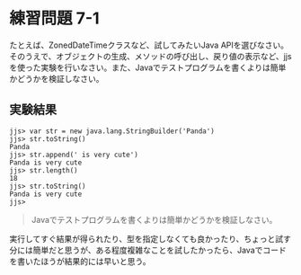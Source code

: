 # 練習問題 7-1

たとえば、ZonedDateTimeクラスなど、試してみたいJava APIを選びなさい。そのうえで、オブジェクトの生成、メソッドの呼び出し、戻り値の表示など、jjsを使った実験を行いなさい。また、Javaでテストプログラムを書くよりは簡単かどうかを検証しなさい。

## 実験結果

    jjs> var str = new java.lang.StringBuilder('Panda')
    jjs> str.toString()
    Panda
    jjs> str.append(' is very cute')
    Panda is very cute
    jjs> str.length()
    18
    jjs> str.toString()
    Panda is very cute
    jjs>

> Javaでテストプログラムを書くよりは簡単かどうかを検証しなさい。

実行してすぐ結果が得られたり、型を指定しなくても良かったり、ちょっと試す分には簡単だと思うが、ある程度複雑なことを試したかったら、Javaでコードを書いたほうが結果的には早いと思う。
